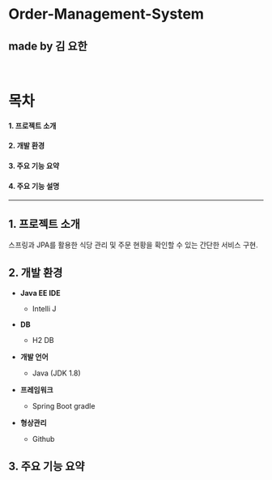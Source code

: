 # Order-Management-System

## made by 김 요한
<br>


# 목차
#### 1. 프로젝트 소개
#### 2. 개발 환경
#### 3. 주요 기능 요약
#### 4. 주요 기능 설명

---

## 1. 프로젝트 소개

스프링과 JPA를 활용한 식당 관리 및 주문 현황을 확인할 수 있는 간단한 서비스 구현.

## 2. 개발 환경

* **Java EE IDE** 
  * Intelli J

* **DB** 
  * H2 DB
  
* **개발 언어** 
  * Java (JDK 1.8)  
  
* **프레임워크**
  * Spring Boot gradle
  
* **형상관리**
  * Github
  
  
 
## 3. 주요 기능 요약
